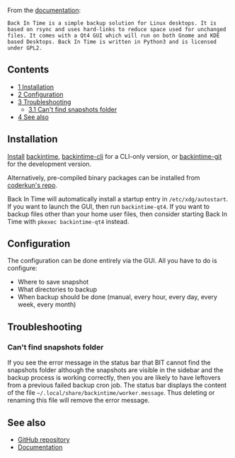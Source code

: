 From the [documentation](https://backintime.readthedocs.io/en/latest/):

	Back In Time is a simple backup solution for Linux desktops. It is based on rsync and uses hard-links to reduce space used for unchanged files. It comes with a Qt4 GUI which will run on both Gnome and KDE based Desktops. Back In Time is written in Python3 and is licensed under GPL2.

## Contents

*   [1 Installation](#Installation)
*   [2 Configuration](#Configuration)
*   [3 Troubleshooting](#Troubleshooting)
    *   [3.1 Can't find snapshots folder](#Can't_find_snapshots_folder)
*   [4 See also](#See_also)

## Installation

[Install](/index.php/Install "Install") [backintime](https://aur.archlinux.org/packages/backintime/), [backintime-cli](https://aur.archlinux.org/packages/backintime-cli/) for a CLI-only version, or [backintime-git](https://aur.archlinux.org/packages/backintime-git/) for the development version.

Alternatively, pre-compiled binary packages can be installed from [coderkun's repo](https://coderkun.de/arch/).

Back In Time will automatically install a startup entry in `/etc/xdg/autostart`. If you want to launch the GUI, then run `backintime-qt4`. If you want to backup files other than your home user files, then consider starting Back In Time with `pkexec backintime-qt4` instead.

## Configuration

The configuration can be done entirely via the GUI. All you have to do is configure:

*   Where to save snapshot
*   What directories to backup
*   When backup should be done (manual, every hour, every day, every week, every month)

## Troubleshooting

### Can't find snapshots folder

If you see the error message in the status bar that BIT cannot find the snapshots folder although the snapshots are visible in the sidebar and the backup process is working correctly, then you are likely to have leftovers from a previous failed backup cron job. The status bar displays the content of the file `~/.local/share/backintime/worker.message`. Thus deleting or renaming this file will remove the error message.

## See also

*   [GitHub repository](https://github.com/bit-team/backintime)
*   [Documentation](https://backintime.readthedocs.io/en/latest/)